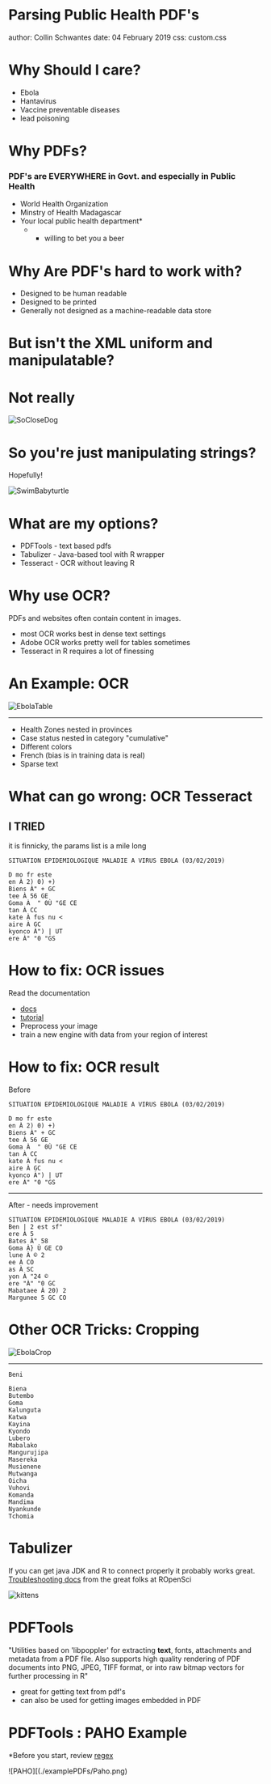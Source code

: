 Parsing Public Health PDF's
========================================================
author: Collin Schwantes
date: 04 February 2019
css: custom.css

Why Should I care? 
========================================================
 
- Ebola
- Hantavirus
- Vaccine preventable diseases
- lead poisoning

Why PDFs?
========================================================

### PDF's are EVERYWHERE in Govt. and especially in Public Health
- World Health Organization
- Minstry of Health Madagascar
- Your local public health department*
  - * willing to bet you a beer

Why Are PDF's hard to work with?
========================================================

- Designed to be human readable
- Designed to be printed
- Generally not designed as a machine-readable data store

But isn't the XML uniform and manipulatable?
========================================================
# Not really
![SoCloseDog](https://media.giphy.com/media/jBAhj7U5Zptvy/giphy.gif)

So you're just manipulating strings?
========================================================
Hopefully!

![SwimBabyturtle](https://media.giphy.com/media/SYXo0GITROlEs/giphy.gif)


What are my options?
========================================================
- PDFTools - text based pdfs
- Tabulizer - Java-based tool with R wrapper
- Tesseract - OCR without leaving R 

Why use OCR?
========================================================

PDFs and websites often contain content in images.
- most OCR works best in dense text settings
- Adobe OCR works pretty well for tables sometimes 
- Tesseract in R requires a lot of finessing

An Example: OCR
==================

![EbolaTable](https://gallery.mailchimp.com/89e5755d2cca4840b1af93176/images/62e6af37-9999-49f3-b6ef-30b56ede0459.png)
***
- Health Zones nested in provinces
- Case status nested in category "cumulative"
- Different colors
- French (bias is in training data is real)
- Sparse text

What can go wrong: OCR Tesseract
========================================================

## I TRIED
it is finnicky, the params list is a mile long

```
SITUATION EPIDEMIOLOGIQUE MALADIE A VIRUS EBOLA (03/02/2019)

D mo fr este
en À 2) 0) +)
Biens À" + GC
tee À 56 GE
Goma À  " 0Ù "GE CE
tan À CC
kate À fus nu <
aire À GC
kyonco À") | UT
ere À" "0 "GS 
```


How to fix: OCR issues
========================================================
Read the documentation 
- [docs](https://github.com/tesseract-ocr/tesseract/wiki/ControlParams)
- [tutorial](http://www.joyofdata.de/blog/a-guide-on-ocr-with-tesseract-3-03/)
- Preprocess your image
- train a new engine with data from your region of interest

How to fix: OCR result
=========================================================

Before

```
SITUATION EPIDEMIOLOGIQUE MALADIE A VIRUS EBOLA (03/02/2019)

D mo fr este
en À 2) 0) +)
Biens À" + GC
tee À 56 GE
Goma À  " 0Ù "GE CE
tan À CC
kate À fus nu <
aire À GC
kyonco À") | UT
ere À" "0 "GS 
```
***
After - needs improvement

```
SITUATION EPIDEMIOLOGIQUE MALADIE A VIRUS EBOLA (03/02/2019)
Ben | 2 est sf"
ere À 5
Bates À" 58
Goma À} Ù GE CO
lune À © 2
ee À CO
as À SC
yon À "24 ©
ere "À" "0 GC
Mabataee À 20) 2
Margunee 5 GC CO
```


Other OCR Tricks: Cropping
=======================================================
![EbolaCrop](./examplePDFs/EbolaCropHZ.png)
***

```
Beni

Biena
Butembo
Goma
Kalunguta
Katwa
Kayina
Kyondo
Lubero
Mabalako
Mangurujipa
Masereka
Musienene
Mutwanga
Oicha
Vuhovi
Komanda
Mandima
Nyankunde
Tchomia
```


Tabulizer
========================================================

If you can get java JDK and R to connect properly it probably works great. [Troubleshooting docs](https://github.com/ropensci/tabulizer#installing-java-on-windows-with-chocolatey) from the great folks at ROpenSci

![kittens](https://media.giphy.com/media/vFKqnCdLPNOKc/giphy.gif)

PDFTools
==========================================

"Utilities based on 'libpoppler' for extracting **text**, fonts, attachments and metadata from a PDF file. Also supports high quality rendering of PDF documents into PNG, JPEG, TIFF format, or into raw bitmap vectors for further processing in R"

- great for getting text from pdf's
- can also be used for getting images embedded in PDF

PDFTools : PAHO Example
=========================================

*Before you start, review [regex](https://github.com/rstudio/cheatsheets/raw/master/regex.pdf) 

![PAHO][(./examplePDFs/Paho.png)
